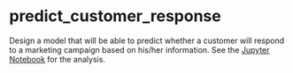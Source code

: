 # predict_customer_response

Design a model that will be able to predict whether a customer will respond to a marketing campaign based on his/her information.
See the [Jupyter Notebook](http://nbviewer.jupyter.org/github/petermchale/predict_customer_response/blob/master/analysis.ipynb) for the analysis.
